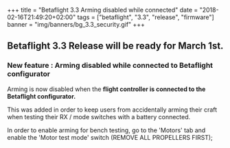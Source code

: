 +++
title = "Betaflight 3.3 Arming disabled while connected"
date = "2018-02-16T21:49:20+02:00"
tags = ["betaflight", "3.3", "release", "firmware"]
banner = "img/banners/bg_3.3_security.gif"
+++

## Betaflight 3.3 Release will be ready for March 1st. ##

### New feature : Arming disabled while connected to Betaflight configurator ###

Arming is now disabled when the **flight controller is connected to the Betaflight configurator.**

This was added in order to keep users from accidentally arming their craft when testing their RX / mode switches with a battery connected.

In order to enable arming for bench testing, go to the 'Motors' tab and enable the 'Motor test mode' switch (REMOVE ALL PROPELLERS FIRST);
